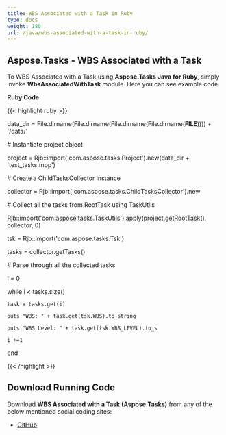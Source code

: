 ```yaml
---
title: WBS Associated with a Task in Ruby
type: docs
weight: 180
url: /java/wbs-associated-with-a-task-in-ruby/
---
```


## **Aspose.Tasks - WBS Associated with a Task**
To WBS Associated with a Task using **Aspose.Tasks Java for Ruby**, simply invoke **WbsAssociatedWithTask** module. Here you can see example code.

**Ruby Code**

{{< highlight ruby >}}

 data_dir = File.dirname(File.dirname(File.dirname(File.dirname(__FILE__)))) + '/data/'



\# Instantiate project object

project = Rjb::import('com.aspose.tasks.Project').new(data_dir + 'test_tasks.mpp')

\# Create a ChildTasksCollector instance

collector = Rjb::import('com.aspose.tasks.ChildTasksCollector').new

\# Collect all the tasks from RootTask using TaskUtils

Rjb::import('com.aspose.tasks.TaskUtils').apply(project.getRootTask(), collector, 0)

tsk = Rjb::import('com.aspose.tasks.Tsk')

tasks = collector.getTasks()

\# Parse through all the collected tasks

i = 0

while i < tasks.size()

    task = tasks.get(i)

    puts "WBS: " + task.get(tsk.WBS).to_string

    puts "WBS Level: " + task.get(tsk.WBS_LEVEL).to_s

    i +=1

end

{{< /highlight >}}
## **Download Running Code**
Download **WBS Associated with a Task (Aspose.Tasks)** from any of the below mentioned social coding sites:

- [GitHub](https://github.com/aspose-tasks/Aspose.Tasks-for-Java/blob/master/Plugins/Aspose_Tasks_Java_for_Ruby/lib/asposetasksjava/Tasks/wbsassociatedwithtask.rb)
